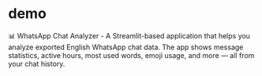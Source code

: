 # demo
📊 WhatsApp Chat Analyzer  - A Streamlit-based application that helps you analyze exported English WhatsApp chat data. The app shows message statistics, active hours, most used words, emoji usage, and more — all from your chat history.
